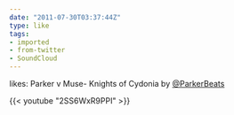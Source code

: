 ```yaml
---
date: "2011-07-30T03:37:44Z"
type: like
tags:
- imported
- from-twitter
- SoundCloud
---
```

likes: Parker v Muse- Knights of Cydonia by [@ParkerBeats](https://twitter.com/ParkerBeats)

{{< youtube "2SS6WxR9PPI" >}}